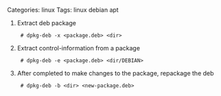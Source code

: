 Categories: linux
Tags: linux
      debian
      apt

1. Extract deb package

        # dpkg-deb -x <package.deb> <dir>
 
2. Extract control-information from a package

        # dpkg-deb -e <package.deb> <dir/DEBIAN>
 
3. After completed to make changes to the package, repackage the deb

        # dpkg-deb -b <dir> <new-package.deb>